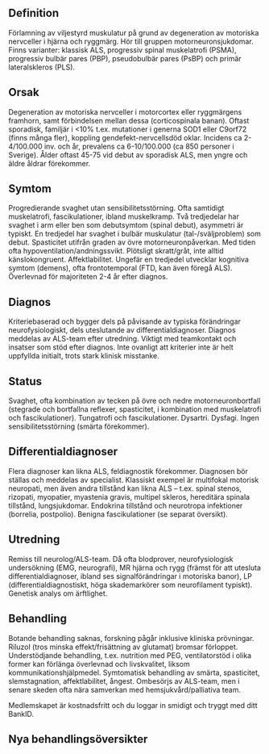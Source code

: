 ## Definition

Förlamning av viljestyrd muskulatur på grund av degeneration av motoriska nervceller i hjärna och ryggmärg. Hör till gruppen motorneuronsjukdomar. Finns varianter: klassisk ALS, progressiv spinal muskelatrofi (PSMA), progressiv bulbär pares (PBP), pseudobulbär pares (PsBP) och primär lateralskleros (PLS).

## Orsak

Degeneration av motoriska nervceller i motorcortex eller ryggmärgens framhorn, samt förbindelsen mellan dessa (corticospinala banan). Oftast sporadisk, familjär i <10% t.ex. mutationer i generna SOD1 eller C9orf72 (finns många fler), koppling gendefekt-nervcellsdöd oklar. Incidens ca 2-4/100.000 inv. och år, prevalens ca 6-10/100.000 (ca 850 personer i Sverige). Ålder oftast 45-75 vid debut av sporadisk ALS, men yngre och äldre åldrar förekommer.

## Symtom

Progredierande svaghet utan sensibilitetsstörning. Ofta samtidigt muskelatrofi, fascikulationer, ibland muskelkramp. Två tredjedelar har svaghet i arm eller ben som debutsymtom (spinal debut), asymmetri är typiskt. En tredjedel har svaghet i bulbär muskulatur (tal-/sväljproblem) som debut. Spasticitet utifrån graden av övre motorneuronpåverkan. Med tiden ofta hypoventilation/andningssvikt. Plötsligt skratt/gråt, inte alltid känslokongruent. Affektlabilitet. Ungefär en tredjedel utvecklar kognitiva symtom (demens), ofta frontotemporal (FTD, kan även föregå ALS). Överlevnad för majoriteten 2-4 år efter diagnos.

## Diagnos

Kriteriebaserad och bygger dels på påvisande av typiska förändringar neurofysiologiskt, dels uteslutande av differentialdiagnoser. Diagnos meddelas av ALS-team efter utredning. Viktigt med teamkontakt och insatser som stöd efter diagnos. Inte ovanligt att kriterier inte är helt uppfyllda initialt, trots stark klinisk misstanke.

## Status

Svaghet, ofta kombination av tecken på övre och nedre motorneuronbortfall (stegrade och bortfallna reflexer, spasticitet, i kombination med muskelatrofi och fascikulationer). Tungatrofi och fascikulationer. Dysartri. Dysfagi. Ingen sensibilitetsstörning (smärta förekommer).

## Differentialdiagnoser

Flera diagnoser kan likna ALS, feldiagnostik förekommer. Diagnosen bör ställas och meddelas av specialist. Klassiskt exempel är multifokal motorisk neuropati, men även andra tillstånd kan likna ALS – t.ex. spinal stenos, rizopati, myopatier, myastenia gravis, multipel skleros, hereditära spinala tillstånd, lungsjukdomar. Endokrina tillstånd och neurotropa infektioner (borrelia, postpolio). Benigna fascikulationer (se separat översikt).

## Utredning

Remiss till neurolog/ALS-team. Då ofta blodprover, neurofysiologisk undersökning (EMG, neurografi), MR hjärna och rygg (främst för att utesluta differentialdiagnoser, ibland ses signalförändringar i motoriska banor), LP (differentialdiagnostiskt, höga skademarkörer som neurofilament typiskt). Genetisk analys om ärftlighet.

## Behandling

Botande behandling saknas, forskning pågår inklusive kliniska prövningar. Riluzol (tros minska effekt/frisättning av glutamat) bromsar förloppet. Understödjande behandling, t.ex. nutrition med PEG, ventilatorstöd i olika former kan förlänga överlevnad och livskvalitet, liksom kommunikationshjälpmedel. Symtomatisk behandling av smärta, spasticitet, slemstagnation, affektlabilitet, ångest. Ombesörjs av ALS-team, men i senare skeden ofta nära samverkan med hemsjukvård/palliativa team.


Medlemskapet är kostnadsfritt och du loggar in smidigt och tryggt med ditt BankID.

## Nya behandlingsöversikter

